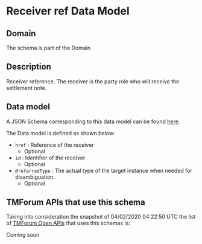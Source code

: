 # Receiver ref Data Model

## Domain

The  schema is part of the  Domain

## Description

Receiver reference. The receiver is the party role who will receive the settlement note.

## Data model

A JSON Schema corresponding to this data model can be found
[here](https://github.com/tmforum-rand/schemas/blob/candidates/Common/ReceiverRef.schema.json).

The Data model is defined as shown below:
- `href` : Reference of the receiver
  - Optional
- `id` : Identifier of the receiver
  - Optional
- `@referredType` : The actual type of the target instance when needed for disambiguation.
  - Optional




## TMForum APIs that use this schema

Taking into consideration the snapshot of 04/02/2020 04:22:50 UTC the list of [TMForum Open APIs](https://www.tmforum.org/open-apis/) that uses this schemas is:

Coming soon